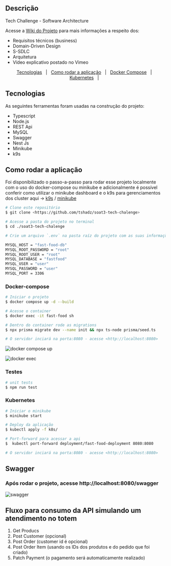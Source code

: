 ## Descrição

Tech Challenge - Software Architecture

Acesse a [Wiki do Projeto](https://github.com/tshadz/soat3-tech-chalenge/wiki) para mais informações a respeito dos:

* Requisitos técnicos (business)
* Domain-Driven Design
* S-SDLC
* Arquitetura
* Vídeo explicativo postado no Vimeo

<p align="center">
  <a href="#tecnologias">Tecnologias</a> &#xa0; | &#xa0;
  <a href="#running">Como rodar a aplicação</a> &#xa0; | &#xa0;
  <a href="#docker-compose">Docker Compose</a> &#xa0; | &#xa0;
  <a href="#kubernetes">Kubernetes</a> &#xa0; | &#xa0;
</p>

<h2 id="tecnologias"> Tecnologias </h2>

As seguintes ferramentas foram usadas na construção do projeto:

* Typescript
* Node.js
* REST Api
* MySQL
* Swagger
* Nest Js
* Minikube
* k9s

<h2 id="running"> Como rodar a aplicação </h2>

Foi disponibilizado o passo-a-passo para rodar esse projeto localmente com o uso do docker-compose ou minikube e adicionalmente é possível conferir como utilizar o minikube dashboard e o k9s para gerenciamentos dos cluster aqui -> [k9s](docs/k9s.md) / [minikube](docs/minikube.md)

```bash
# Clone este repositório
$ git clone <https://github.com/tshadz/soat3-tech-chalenge>

# Acesse a pasta do projeto no terminal
$ cd ./soat3-tech-chalenge

# Crie um arquivo `.env` na pasta raíz do projeto com as suas informações:

MYSQL_HOST = "fast-food-db"
MYSQL_ROOT_PASSWORD = "root"
MYSQL_ROOT_USER = "root"
MYSQL_DATABASE = "fastfood"
MYSQL_USER = "user"
MYSQL_PASSWORD = "user"
MYSQL_PORT = 3306
```
<h3 id="docker-compose"> Docker-compose </h3>

```bash
# Iniciar o projeto
$ docker compose up -d --build

# Acesse o container
$ docker exec -it fast-food sh

# Dentro do container rode as migrations
$ npx prisma migrate dev --name init && npx ts-node prisma/seed.ts

# O servidor inciará na porta:8080 - acesse <http://localhost:8080>
```
![docker compose up](https://github.com/tshadz/soat3-tech-chalenge/assets/80704054/7fa20867-2b2a-4bec-8ce2-02d886ce0897)

![docker exec](https://github.com/tshadz/soat3-tech-chalenge/assets/80704054/5ae747af-2371-439c-9bcf-1408cb2f9a6b)


### Testes

```bash
# unit tests
$ npm run test

```
<h3 id="kubernetes"> Kubernetes </h3>

```bash
# Iniciar o minikube
$ minikube start

# Deploy da aplicação
$ kubectl apply -f k8s/

# Port-forward para acessar a api
$  kubectl port-forward deployment/fast-food-deployment 8080:8080

# O servidor inciará na porta:8080 - acesse <http://localhost:8080>

```
## Swagger

### Após rodar o projeto, acesse http://localhost:8080/swagger
![swagger](https://github.com/tshadz/soat3-tech-chalenge/assets/80704054/f5ba4ca7-a7b4-4dc8-9d0c-3c3c2f7cd2c7)

## Fluxo para consumo da API simulando um atendimento no totem

1. Get Producs
2. Post Customer (opcional)
3. Post Order (customer id é opcional)
4. Post Order Item (usando os IDs dos produtos e do pedido que foi criado)
5. Patch Payment (o pagamento será automaticamente realizado)


